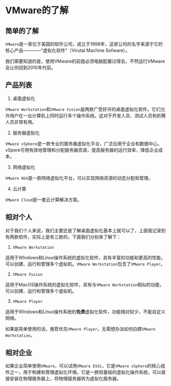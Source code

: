 # VMware的了解

## 简单的了解

`VMware`是一家位于美国的软件公司，成立于1998年，这家公司的名字来源于它的核心产品————“虚拟化软件”（Virutal Machine Sofware）。

我们需要知道的是，使用VMware的前提必须电脑配置过得去，不然运行VMware会让你回到2010年代前。

## 产品列表

1. 桌面虚拟化

  `VMware Workstation`和`VMware Fusion`是两款广受好评的桌面虚拟化软件。它们允许用户在一台计算机上同时运行多个操作系统。这对于开发人员、测试人员和折腾人员非常有用。

2. 服务器虚拟化

  `VMware vSphere`是一款专业的服务器虚拟化平台，广泛应用于企业和数据中心。vSpere可用有效地管理和分配服务器资源，提高服务器的运行效率，降低企业成本。

3. 网络虚拟化

  `VMware NSX`是一款网络虚拟化平台，可以实现网络资源的动态分配和管理。

4. 云计算

  `VMware Cloud`是一套云计算解决方案。

## 相对个人

对于我们个人来说，我们主要还是了解桌面虚拟化基本上就可以了，上面我记录到有两款软件，实际上是有三款的，下面我们分别来了解下：

1. `VMware Workstation`

  适用于WIndows和Linux操作系统的虚拟化软件，具有丰富的功能和更高的性能，可以创建、运行和管理多个虚拟机。`VMware Workstation`包含了`VMware Player`。

2. `VMware Fusion`

  适用于MacOS操作系统的虚拟化软件，具有与`VMware Workstation`相似的功能，可以创建、运行和管理多个虚拟机。

3. `VMware Player`

  适用于WIndows和Linux操作系统的**免费**虚拟化软件，功能相对较少，不能自定义网络。

如果是简单使用的话，推荐优先`VMware Player`，无需想办法如何白嫖`VMware Workstation`。

## 相对企业

如果企业简单使用`VMware`，可以试用`VMware ESXi`，它是`VMware vSphere`的核心组件之一，用于构建和管理虚拟化环境。它是一款轻量级的虚拟化操作系统，可以直接安装在物理服务器上，将物理服务器转为虚拟化服务器。
